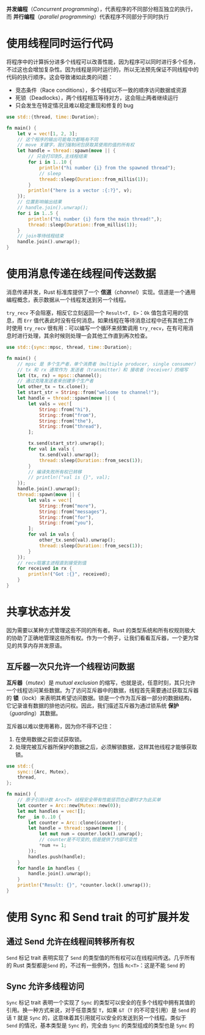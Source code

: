 **并发编程**（*Concurrent programming*），代表程序的不同部分相互独立的执行，而 **并行编程**（*parallel programming*）代表程序不同部分于同时执行

# 使用线程同时运行代码

将程序中的计算拆分进多个线程可以改善性能，因为程序可以同时进行多个任务，不过这也会增加复杂性。因为线程是同时运行的，所以无法预先保证不同线程中的代码的执行顺序。这会导致诸如此类的问题：

- 竞态条件（Race conditions），多个线程以不一致的顺序访问数据或资源
- 死锁（Deadlocks），两个线程相互等待对方，这会阻止两者继续运行
- 只会发生在特定情况且难以稳定重现和修复的 bug

```rust
use std::{thread, time::Duration};

fn main() {
    let v = vec![1, 2, 3];
    // 这个程序的输出可能每次都略有不同
    // move 关键字，我们强制闭包获取其使用的值的所有权
    let handle = thread::spawn(move || {
        // 只会打印到5,主线程结束
        for i in 1..10 {
            println!("hi number {i} from the spawned thread");
            // sleep
            thread::sleep(Duration::from_millis(1));
        }
        println!("here is a vector :{:?}", v);
    });
    // 位置影响输出结果
    // handle.join().unwrap();
    for i in 1..5 {
        println!("hi number {i} form the main thread!",);
        thread::sleep(Duration::from_millis(1));
    }
    // join等待线程结束
    handle.join().unwrap();
}

```

# 使用消息传递在线程间传送数据

消息传递并发，Rust 标准库提供了一个 **信道**（*channel*）实现。信道是一个通用编程概念，表示数据从一个线程发送到另一个线程。

`try_recv` 不会阻塞，相反它立刻返回一个 `Result<T, E>`：`Ok` 值包含可用的信息，而 `Err` 值代表此时没有任何消息。如果线程在等待消息过程中还有其他工作时使用 `try_recv` 很有用：可以编写一个循环来频繁调用 `try_recv`，在有可用消息时进行处理，其余时候则处理一会其他工作直到再次检查。

```rust
use std::{sync::mpsc, thread, time::Duration};

fn main() {
    // mpsc 是 多个生产者，单个消费者（multiple producer, single consumer）的缩写
    // tx 和 rx 通常作为 发送者（transmitter）和 接收者（receiver）的缩写
    let (tx, rx) = mpsc::channel();
    // 通过克隆发送者来创建多个生产者
    let other_tx = tx.clone();
    let start_str = String::from("welcome to channel!");
    let handle = thread::spawn(move || {
        let vals = vec![
            String::from("hi"),
            String::from("from"),
            String::from("the"),
            String::from("thread"),
        ];

        tx.send(start_str).unwrap();
        for val in vals {
            tx.send(val).unwrap();
            thread::sleep(Duration::from_secs(1));
        }
        // 编译失败所有权已转移
        // println!("val is {}", val);
    });
    handle.join().unwrap();
    thread::spawn(move || {
        let vals = vec![
            String::from("more"),
            String::from("messages"),
            String::from("for"),
            String::from("you"),
        ];
        for val in vals {
            other_tx.send(val).unwrap();
            thread::sleep(Duration::from_secs(1));
        }
    });
    // recv阻塞主进程直到接受到值
    for received in rx {
        println!("Got :{}", received);
    }
}

```

# 共享状态并发

因为需要以某种方式管理这些不同的所有者。Rust 的类型系统和所有权规则极大的协助了正确地管理这些所有权。作为一个例子，让我们看看互斥器，一个更为常见的共享内存并发原语。

## 互斥器一次只允许一个线程访问数据

**互斥器**（*mutex*）是 *mutual exclusion* 的缩写，也就是说，任意时刻，其只允许一个线程访问某些数据。为了访问互斥器中的数据，线程首先需要通过获取互斥器的 **锁**（*lock*）来表明其希望访问数据。锁是一个作为互斥器一部分的数据结构，它记录谁有数据的排他访问权。因此，我们描述互斥器为通过锁系统 **保护**（*guarding*）其数据。

互斥器以难以使用著称，因为你不得不记住：

1. 在使用数据之前尝试获取锁。
2. 处理完被互斥器所保护的数据之后，必须解锁数据，这样其他线程才能够获取锁。

```rust
use std::{
    sync::{Arc, Mutex},
    thread,
};

fn main() {
    // 原子引用计数 Arc<T> 线程安全带有性能惩罚在必要时才为此买单
    let counter = Arc::new(Mutex::new(0));
    let mut handles = vec![];
    for _ in 0..10 {
        let counter = Arc::clone(&counter);
        let handle = thread::spawn(move || {
            let mut num = counter.lock().unwrap();
            // counter是不可变的,但是提供了内部可变性
            *num += 1;
        });
        handles.push(handle);
    }
    for handle in handles {
        handle.join().unwrap();
    }
    println!("Result: {}", *counter.lock().unwrap());
}

```

# 使用 Sync 和 Send trait 的可扩展并发

## 通过 Send 允许在线程间转移所有权

`Send` 标记 trait 表明实现了 `Send` 的类型值的所有权可以在线程间传送。几乎所有的 Rust 类型都是`Send` 的，不过有一些例外，包括 `Rc<T>`：这是不能 `Send` 的

## Sync 允许多线程访问

`Sync` 标记 trait 表明一个实现了 `Sync` 的类型可以安全的在多个线程中拥有其值的引用。换一种方式来说，对于任意类型 `T`，如果 `&T`（`T` 的不可变引用）是 `Send` 的话 `T` 就是 `Sync` 的，这意味着其引用就可以安全的发送到另一个线程。类似于 `Send` 的情况，基本类型是 `Sync` 的，完全由 `Sync` 的类型组成的类型也是 `Sync` 的